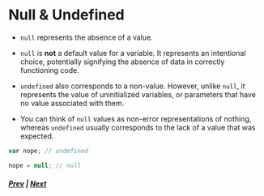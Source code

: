 # Null & Undefined
* `null` represents the absence of a value.

* `null` is **not** a default value for a variable. It represents an intentional choice, potentially signifying the absence of data in correctly functioning code.

* `undefined` also corresponds to a non-value. However, unlike `null`, it represents the value of uninitialized variables, or parameters that have no value associated with them.

* You can think of `null` values as non-error representations of nothing, whereas `undefined` usually corresponds to the lack of a value that was expected.  

```javascript
var nope; // undefined

nope = null; // null
```


##### [Prev](4_Strings.md) | [Next](6_Arrays.md)
